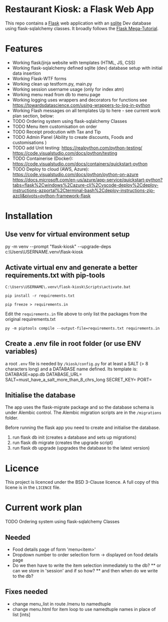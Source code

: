 # Restaurant Kiosk: a Flask Web App
This repo contains a [Flask](https://palletsprojects.com/p/flask/) web application with an [sqlite](https://sqlite.org/) Dev database using flask-sqlalchemy classes. It broadly follows the [Flask Mega-Tutorial](https://blog.miguelgrinberg.com/post/the-flask-mega-tutorial-part-i-hello-world).
# Features
- Working flask/jinja website with templates (HTML, JS, CSS)
- Working flask-sqlalchemy defined sqlite (dev) database setup with initial data insertion
- Working Flask-WTF forms
- Working clean up testform.py, main.py
- Working session username usage (only for index atm)
- Working menu read from db to menu page
- Working logging uses wrappers and decorators for functions
    see https://towardsdatascience.com/using-wrappers-to-log-in-python
- Working Flash messages on all templates
Up to here - see current work plan section, below:
- TODO Ordering system using flask-sqlalchemy Classes
- TODO Menu item customisation on order
- TODO Receipt prodcution with Tax and Tip
- TODO Admin Panel (Ability to create discounts, Foods and customisations )
- TODO add Unit testing: https://realpython.com/python-testing/
    https://code.visualstudio.com/docs/python/testing
- TODO Containerise (Docker): https://code.visualstudio.com/docs/containers/quickstart-python
- TODO Deploy to cloud (AWS, Azure): https://code.visualstudio.com/docs/python/python-on-azure
https://docs.microsoft.com/en-us/azure/app-service/quickstart-python?tabs=flask%2Cwindows%2Cazure-cli%2Cvscode-deploy%2Cdeploy-instructions-azportal%2Cterminal-bash%2Cdeploy-instructions-zip-azcli&pivots=python-framework-flask

# Installation
## Use venv for virtual environment setup
py -m venv --prompt "flask-kiosk" --upgrade-deps c:\Users\USERNAME\.venv\flask-kiosk

## Activate virtual env and generate a better requirements.txt with pip-tools
`C:\Users\USERNAME\.venv\flask-kiosk\Scripts\activate.bat`

`pip install -r requirements.txt`

`pip freeze > requirements.in`

Edit the `requirements.in` file above to only list the packages from the original requirements.txt

`py -m piptools compile --output-file=requirements.txt requirements.in`

## Create a .env file in root folder (or use ENV variables)
a root `.env` file is needed by `/kiosk/config.py` for at least a SALT (> 8 characters long) and a DATABASE name defined. Its template is:
    DATABASE=app.db
    DATABASE_URL=
    SALT=must_have_a_salt_more_than_8_chrs_long
    SECRET_KEY=
    PORT=

## Initialise the database
The app uses the flask-migrate package and so the database schema is under Alembic control. The Alembic migration scripts are in the `/migrations` folder.

Before running the flask app you need to create and initialise the database.
1. run flask db init (creates a database and sets up migrations)
2. run flask db migrate (creates the upgrade script)
3. run flask db upgrade (upgrades the database to the latest version)

# Licence
This project is licenced under the BSD 3-Clause licence. A full copy of this licene is in the `LICENCE` file.

# Current work plan
TODO Ordering system using flask-sqlalchemy Classes
## Needed
* Food details page of form 'menu\<item>'
* Dropdown number to order selection form -> displayed on food details page
* Do we then have to write the item selection immediately to the db?
** or can we store in 'session' and if so how?
** and then when do we write to the db?

## Fixes needed
* change menu_list in route /menu to namedtuple
* change menu.html for item loop to use namedtuple names in place of list [ints]
